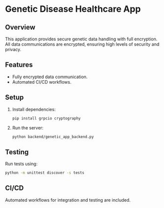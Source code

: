 
# Genetic Disease Healthcare App

## Overview
This application provides secure genetic data handling with full encryption. All data communications are encrypted, ensuring high levels of security and privacy.

## Features
- Fully encrypted data communication.
- Automated CI/CD workflows.

## Setup
1. Install dependencies:
   ```bash
   pip install grpcio cryptography
   ```
2. Run the server:
   ```bash
   python backend/genetic_app_backend.py
   ```

## Testing
Run tests using:
```bash
python -m unittest discover -s tests
```

## CI/CD
Automated workflows for integration and testing are included.
